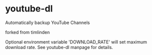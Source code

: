 # youtube-dl
Automatically backup YouTube Channels

forked from timlinden

Optional environment variable 'DOWNLOAD_RATE' will set maximum download rate. See youtube-dl manpage for details.
